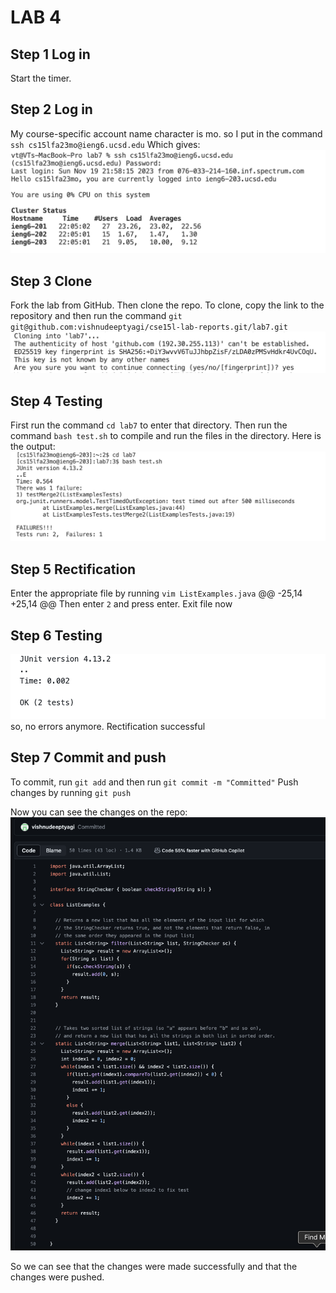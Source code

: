 # LAB 4

## Step 1 Log in
Start the timer.

## Step 2 Log in
My course-specific account name character is mo. so I put in the command ```ssh cs15lfa23mo@ieng6.ucsd.edu```
Which gives:
![log-in](log-in.png)

## Step 3 Clone
Fork the lab from GitHub. Then clone the repo. To clone, copy the link to the repository and then run the command ```git git@github.com:vishnudeeptyagi/cse15l-lab-reports.git/lab7.git``` 
![clone3](clone3.png)

## Step 4 Testing
First run the command ```cd lab7``` to enter that directory.
Then run the command ```bash test.sh``` to compile and run the files in the directory.
Here is the output: ![error](error.png)

## Step 5 Rectification
Enter the appropriate file by running ```vim ListExamples.java```
@@ -25,14 +25,14 @@ Then enter ```2``` and press enter.
Exit file now

## Step 6 Testing
![test2](test2.png)
so, no errors anymore. Rectification successful 

## Step 7 Commit and push
To commit, run ```git add``` and then run ```git commit -m "Committed"```
Push changes by running ```git push```

Now you can see the changes on the repo:
![Committed](Committed.png)

So we can see that the changes were made successfully and that the changes were pushed.

